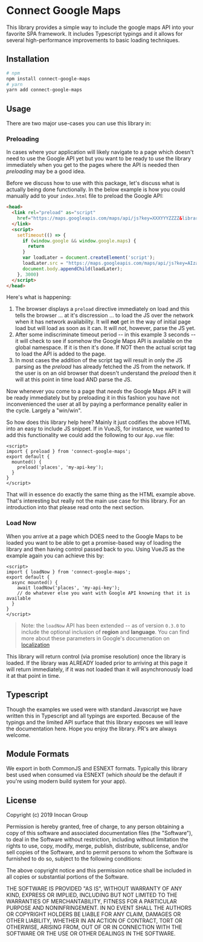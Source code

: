 # Connect Google Maps

This library provides a simple way to include the google maps API into your favorite SPA framework. 
It includes Typescript typings and it allows for several high-performance improvements to basic 
loading techniques.

## Installation

```sh
# npm
npm install connect-google-maps
# yarn
yarn add connect-google-maps
```

## Usage

There are two major use-cases you can use this library in:

### Preloading

In cases where your application will likely navigate to a page which doesn't need to use the Google API
yet but you want to be ready to use the library immediately when you get to the pages where the API is
needed then _preloading_ may be a good idea.

Before we discuss how to use with this package, let's discuss what is actually being done functionally.
In the below example is how you could manually add to your  `index.html` file to preload the Google API:

```html
<head>
  <link rel="preload" as="script"
    href="https://maps.googleapis.com/maps/api/js?key=XXXYYYZZZZ&libraries=places">
  </link>
  <script>
    setTimeout(() => {
      if (window.google && window.google.maps) {
        return
      }
      var loadLater = document.createElement('script');
      loadLater.src = "https://maps.googleapis.com/maps/api/js?key=AIzaSyD-AQKOVKFqVWF98qnYMvpFNH_u_ZrUOQk&libraries=places"
      document.body.appendChild(loadLater);
    }, 3000)
  </script>
</head>
```

Here's what is happening:

1. The browser displays a `preload` directive immediately on load and this tells the browser ... at it's discression ...
to load the JS over the network when it has network availability. It will **not** get in the way of initial page load but will
load as soon as it can. It will _not_, however, parse the JS yet.
2. After some indiscriminate timeout period -- in this example 3 seconds -- it will check to see if somehow the Google Maps API is
available on the global namespace. If it is then it's done. If NOT then the actual script tag to load the API is added to the page.
3. In most cases the addition of the script tag will result in only the JS parsing as the _preload_ has already fetched the JS from
the network. If the user is on an old browser that doesn't understand the _preload_ then it will at this point in time load AND parse
the JS.

Now whenever you come to a page that _needs_ the Google Maps API it will be ready immediately but by preloading it in this fashion you
have not inconvenienced the user at all by paying a performance penality ealier in the cycle. Largely a "win/win".

So how does this library help here? Mainly it just codifies the above HTML into an easy to include JS snippet. If in VueJS, for instance,
we wanted to add this functionality we could add the following to our `App.vue` file:

```vue
<script>
import { preload } from 'connect-google-maps';
export default {
  mounted() {
    preload('places', 'my-api-key');
  }
}
</script>
```

That will in essence do exactly the same thing as the HTML example above. That's interesting but really not the main use case for this library.
For an introduction into that please read onto the next section.

### Load Now

When you arrive at a page which DOES need to the Google Maps to be loaded you want to be able to get a promise-based way of loading the library
and then having control passed back to you. Using VueJS as the example again you can achieve this by:

```vue
<script>
import { loadNow } from 'connect-google-maps';
export default {
  async mounted() {
    await loadNow('places', 'my-api-key');
    // do whatever else you want with Google API knowning that it is available
  }
}
</script>
```

> Note: the `loadNow` API has been extended -- as of version `0.3.0` to include the optional inclusion of **region** and **language**. You can find more about these parameters in Google's documenation on [localization](https://developers.google.com/maps/documentation/javascript/localization)

This library will return control (via promise resolution) once the library is loaded. If the library was ALREADY loaded prior to arriving at this
page it will return immediately, if it was not loaded than it will asynchronously load it at that point in time.

## Typescript

Though the examples we used were with standard Javascript we have written this in Typescript and all typings are exported. Because of the typings
and the limited API surface that this library exposes we will leave the documentation here. Hope you enjoy the library. PR's are always welcome.

## Module Formats

We export in both CommonJS and ESNEXT formats. Typically this library best used when consumed via ESNEXT (which _should_ be the default if you're using
modern build system for your app).

## License

Copyright (c) 2019 Inocan Group

Permission is hereby granted, free of charge, to any person obtaining a copy of
this software and associated documentation files (the "Software"), to deal in
the Software without restriction, including without limitation the rights to
use, copy, modify, merge, publish, distribute, sublicense, and/or sell copies
of the Software, and to permit persons to whom the Software is furnished to do
so, subject to the following conditions:

The above copyright notice and this permission notice shall be included in all
copies or substantial portions of the Software.

THE SOFTWARE IS PROVIDED "AS IS", WITHOUT WARRANTY OF ANY KIND, EXPRESS OR
IMPLIED, INCLUDING BUT NOT LIMITED TO THE WARRANTIES OF MERCHANTABILITY,
FITNESS FOR A PARTICULAR PURPOSE AND NONINFRINGEMENT. IN NO EVENT SHALL THE
AUTHORS OR COPYRIGHT HOLDERS BE LIABLE FOR ANY CLAIM, DAMAGES OR OTHER
LIABILITY, WHETHER IN AN ACTION OF CONTRACT, TORT OR OTHERWISE, ARISING FROM,
OUT OF OR IN CONNECTION WITH THE SOFTWARE OR THE USE OR OTHER DEALINGS IN THE
SOFTWARE.